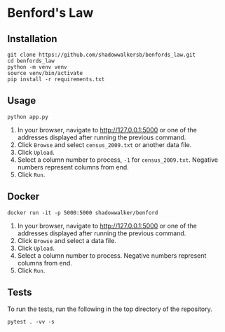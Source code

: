 # Benford's Law

## Installation
```shell
git clone https://github.com/shadowwalkersb/benfords_law.git
cd benfords_law
python -m venv venv
source venv/bin/activate
pip install -r requirements.txt
```

## Usage

```shell
python app.py
```

1. In your browser, navigate to http://127.0.0.1:5000 or one of the addresses displayed after running the previous command.
2. Click `Browse` and select `census_2009.txt` or another data file.
2. Click `Upload`.
3. Select a column number to process, `-1` for `census_2009.txt`. Negative numbers represent columns from end.
4. Click `Run`.


## Docker
```shell
docker run -it -p 5000:5000 shadowwalker/benford
```

1. In your browser, navigate to http://127.0.0.1:5000 or one of the addresses displayed after running the previous command.
2. Click `Browse` and select a data file.
2. Click `Upload`.
3. Select a column number to process. Negative numbers represent columns from end.
4. Click `Run`.


## Tests
To run the tests, run the following in the top directory of the repository.
```shell
pytest . -vv -s
```
